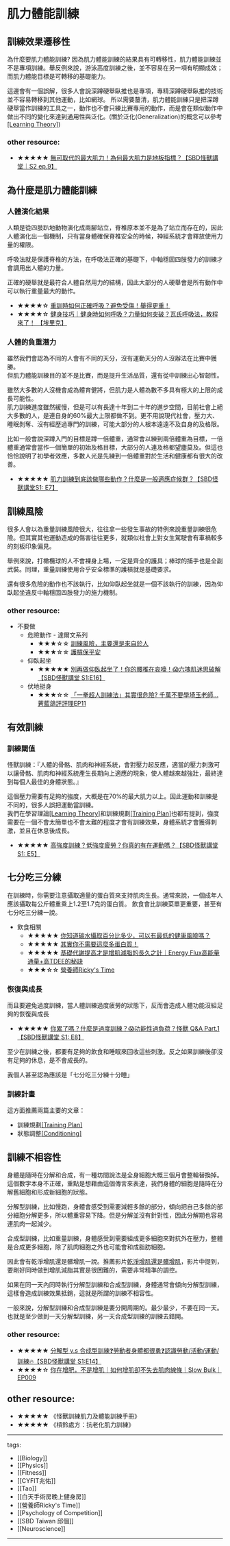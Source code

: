 # 肌力體能訓練

## 訓練效果遷移性
為什麼要肌力體能訓練? 因為肌力體能訓練的結果具有可轉移性，肌力體能訓練並不是專項訓練。舉反例來說，游泳高度訓練之後，並不容易在另一項有明顯成效；而肌力體能目標是可轉移的基礎能力。

這邊會有一個誤解，很多人會說深蹲硬舉臥推也是專項，專精深蹲硬舉臥推的技術並不容易轉移到其他運動，比如網球。
所以需要釐清，肌力體能訓練只是把深蹲硬舉當作訓練的工具之一，動作也不會只練比賽專用的動作，而是會在類似動作中做出不同的變化來達到通用性與泛化。(關於泛化(Generalization)的概念可以參考[[Learning Theory]](/Content/Natural%20Science/Biology/Neuroscience/Learning%20Theory.html#header-6))

### other resource:
* ★★★★★ [無可取代的最大肌力！為何最大肌力是地板指標？【SBD怪獸講堂｜S2 ep.9】](https://youtu.be/fgfVk_GtPMA)

## 為什麼是肌力體能訓練

### 人體演化結果
人類是從四肢趴地動物演化成兩腳站立，脊椎原本並不是為了站立而存在的，因此人體演化出一個機制，只有當身體確保脊椎安全的時候，神經系統才會釋放使用力量的權限。

呼吸法就是保護脊椎的方法，在呼吸法正確的基礎下，中軸穩固四肢發力的訓練才會調用出人體的力量。

正確的硬舉就是最符合人體自然用力的結構，因此大部分的人硬舉會是所有動作中可以執行重量最大的動作。

* ★★★★☆ [重訓時如何正確呼吸？避免受傷！舉得更重！](https://www.youtube.com/watch?v=-RqGaejME8o)
* ★★★★☆ [健身技巧｜健身時如何呼吸？力量如何突破？瓦氏呼吸法，教程來了！ 【埃里克】](https://www.youtube.com/watch?v=5H-qRkogLl8)

### 人體的負重潛力
雖然我們會認為不同的人會有不同的天分，沒有運動天分的人沒辦法在比賽中獲勝。  
但肌力體能訓練目的並不是比賽，而是提升生活品質，還有從中訓練出心智韌性。  

雖然大多數的人沒機會成為體育健將，但肌力是人體為數不多具有極大的上限的成長可能性。  
肌力訓練進度雖然緩慢，但是可以有長達十年到二十年的進步空間，目前社會上絕大多數的人，是連自身的60%最大上限都做不到。更不用說現代社會，壓力大、睡眠剝奪、沒有經歷過專門的訓練，可能大部分的人根本遠遠不及自身的及格限。

比如一般會說深蹲入門的目標是蹲一倍體重，通常會以練到兩倍體重為目標，一倍體重通常會當作一個簡單的初始及格目標，大部分的人連及格都望塵莫及。但這也恰恰說明了初學者效應，多數人光是先練到一倍體重對於生活和健康都有很大的改善。

* ★★★★★ [肌力訓練到底該做哪些動作？什麼是一般適應症候群？【SBD怪獸講堂S1: E7】](https://youtu.be/Y3i2eZ25E9o)


## 訓練風險
很多人會以為重量訓練風險很大，往往拿一些發生事故的特例來說重量訓練很危險。但其實其他運動造成的傷害往往更多，就類似社會上對女生駕駛會有車禍較多的刻板印象偏見。

舉例來說，打橄欖球的人不會裸身上場，一定是齊全的護具；棒球的捕手也是全副武裝。同理，重量訓練使用合乎安全標準的護槓就是基礎要求。

還有很多危險的動作也不該執行，比如仰臥起坐就是一個不該執行的訓練，因為仰臥起坐違反中軸穩固四肢發力的施力機制。

### other resource:
* 不要做
  * 危險動作 - 達爾文系列
    * ★★★☆☆ [訓練風險，主要還是來自於人](https://youtu.be/3KxAO6zhEyQ)
    * ★★★☆☆ [護槓保平安](https://youtu.be/FNyGpBzzfyk)
  * 仰臥起坐
    * ★★★★★ [別再做仰臥起坐了！你的腰椎在哀嚎！😱六塊肌迷思破解【SBD怪獸講堂 S1:E16】](https://www.youtube.com/watch?v=aXJSPmzsGKc)
  * 伏地挺身
    * ★★★☆☆ [「一拳超人訓練法」其實很危險? 千萬不要學埼玉老師...蒼藍鴿評評理EP11](https://www.youtube.com/watch?v=V1Pp1GlCRB8)


## 有效訓練

### 訓練閾值
怪獸訓練：『人體的骨骼、肌肉和神經系統，會對壓力起反應，適當的壓力刺激可以讓骨骼、肌肉和神經系統產生長期向上適應的現象，使人體越來越強壯，最終達到每個人最佳的身體狀態。』 

這個壓力需要有足夠的強度，大概是在70%的最大肌力以上。因此運動和訓練是不同的，很多人誤把運動當訓練。  
我們在學習理論[[Learning Theory]](/Content/Natural%20Science/Biology/Neuroscience/Learning%20Theory)和訓練規劃[[Training Plan]](/Content/Natural%20Science/Biology/Neuroscience/Training%20Plan)也都有提到，強度需要在一個不會太簡單也不會太難的程度才會有訓練效果，身體系統才會獲得刺激，並且在休息後成長。
* ★★★★★ [高強度訓練？低強度疲勞？你真的有在運動嗎？【SBD怪獸講堂 S1: E5】 ](https://youtu.be/lLI5-pbbn3w)

## 七分吃三分練
在訓練時，你需要注意攝取適量的蛋白質來支持肌肉生長。通常來說，一個成年人應該攝取每公斤體重乘上1.2至1.7克的蛋白質。
飲食會比訓練菜單更重要，甚至有七分吃三分練一說。

* 飲食相關
  * ★★★★★ [你知道碳水攝取百分比多少，可以有最低的健康風險嗎？](https://youtu.be/xqAo_9ZIhOY)
  * ★★★★★ [其實你不需要這麼多蛋白質！](https://www.youtube.com/watch?v=6cyWwGoLLok)
  * ★★★★★ [基礎代謝提高才是增肌減脂的長久之計｜Energy Flux高能量通量+高TDEE的秘訣](https://youtu.be/_gkLh2KpwKo)
  * ★★★☆☆ [營養師Ricky's Time](https://www.youtube.com/@RickysTime/videos)

### 恢復與成長
而且要避免過度訓練，當人體訓練過度疲勞的狀態下，反而會造成人體功能沒組足夠的恢復與成長

* ★★★★★ [你累了嗎？什麼是過度訓練？😱功能性過負荷？怪獸 Q&A Part.1【SBD怪獸講堂 S1: E8】](https://youtu.be/AyboJhRDQy8)

至少在訓練之後，都要有足夠的飲食和睡眠來回收這些刺激。反之如果訓練後卻沒有足夠的休息，是不會成長的。

我個人甚至認為應該是「七分吃三分練十分睡」

### 訓練計畫
這方面推薦兩篇主要的文章：
* 訓練規劃[[Training Plan]](/Content/Natural%20Science/Biology/Neuroscience/Training%20Plan)
* 狀態調整[[Conditioning]](/Content/Natural%20Science/Biology/Physiology/Conditioning)

## 訓練不相容性
身體是隨時在分解和合成，有一種坊間說法是全身細胞大概三個月會整輪替換掉。這個數字本身不正確，重點是想藉由這個傳言來表達，我們身體的細胞是隨時在分解舊細胞和形成新細胞的狀態。

分解型訓練，比如慢跑，身體會感受到需要減輕多餘的部分，傾向把自己多餘的部分細胞分解更多，所以體重容易下降。但是分解並沒有針對性，因此分解期也容易連肌肉一起減少。

合成型訓練，比如重量訓練，身體感受到需要組成更多細胞來對抗外在壓力，整體是合成更多細胞，除了肌肉細胞之外也可能會和成脂肪細胞。

因此會有乾淨增肌還是髒增肌一說。推薦影片[乾淨增肌還是髒增肌](https://www.youtube.com/watch?v=9hEv1cWCcDs)，影片中提到，要剛好同時做到增肌減脂其實是很困難的，需要非常精準的調控。

如果在同一天內同時執行分解型訓練和合成型訓練，身體通常會傾向分解型訓練，這樣會造成訓練效果抵銷，這就是所謂的訓練不相容性。

一般來說，分解型訓練和合成型訓練是要分開周期的。最少最少，不要在同一天。也就是至少做到一天分解型訓練，另一天合成型訓練的訓練去錯開。


### other resource:
* ★★★★★ [分解型 v.s 合成型訓練❓勞動者身體都很勇❓認識勞動/活動/運動/訓練🔥【SBD怪獸講堂 S1:E14】](https://youtu.be/Sn3tAPMRWHw)
* ★★★★☆ [你在增肥，不是增肌｜如何增肌卻不失去肌肉線條｜Slow Bulk｜EP009](https://www.youtube.com/watch?v=SkUBFMTu6b4)

## other resource:
* ★★★★★ 《怪獸訓練肌力及體能訓練手冊》
* ★★★★★ 《槓鈴處方：抗老化肌力訓練》

---
tags:
  - [[Biology]]
  - [[Physics]]
  - [[Fitness]]  
  - [[CYFIT兆佑]]
  - [[Tao]]
  - [[白天手術房晚上健身房]]
  - [[營養師Ricky's Time]]
  - [[Psychology of Competition]]
  - [[SBD Taiwan 邱個]]
  - [[Neuroscience]]

---